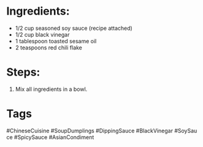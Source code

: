 # Ingredients:
- 1/2 cup seasoned soy sauce (recipe attached)
- 1/2 cup black vinegar
- 1 tablespoon toasted sesame oil
- 2 teaspoons red chili flake
# Steps:
1. Mix all ingredients in a bowl.
# Tags
#ChineseCuisine #SoupDumplings #DippingSauce #BlackVinegar #SoySauce #SpicySauce #AsianCondiment